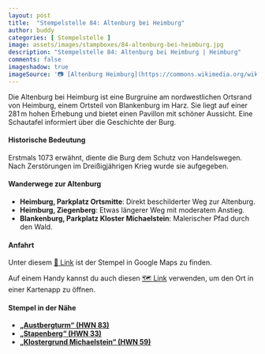 ```yaml
---
layout: post
title:  "Stempelstelle 84: Altenburg bei Heimburg"
author: buddy
categories: [ Stempelstelle ]
image: assets/images/stampboxes/84-altenburg-bei-heimburg.jpg
description: "Stempelstelle 84: Altenburg bei Heimburg | Heimburg"
comments: false
imageshadow: true
imageSource: '📷 [Altenburg Heimburg](https://commons.wikimedia.org/wiki/File:Altenburg_Heimburg.jpg) von <a href="//commons.wikimedia.org/wiki/User:B.Thomas95" title="User:B.Thomas95">Thomas Binder</a> unter Lizenz [CC BY-SA 4.0](https://creativecommons.org/licenses/by-sa/4.0)'
---
```


Die Altenburg bei Heimburg ist eine Burgruine am nordwestlichen Ortsrand von Heimburg, einem Ortsteil von Blankenburg im Harz. Sie liegt auf einer 281 m hohen Erhebung und bietet einen Pavillon mit schöner Aussicht. Eine Schautafel informiert über die Geschichte der Burg.

#### Historische Bedeutung

Erstmals 1073 erwähnt, diente die Burg dem Schutz von Handelswegen. Nach Zerstörungen im Dreißigjährigen Krieg wurde sie aufgegeben.

#### Wanderwege zur Altenburg

- **Heimburg, Parkplatz Ortsmitte**: Direkt beschilderter Weg zur Altenburg.
- **Heimburg, Ziegenberg**: Etwas längerer Weg mit moderatem Anstieg.
- **Blankenburg, Parkplatz Kloster Michaelstein**: Malerischer Pfad durch den Wald.

#### Anfahrt

Unter diesem [📍 Link](https://www.google.com/maps/dir/?api=1&origin=&destination=51.82693%2C%2010.9113) ist der Stempel in Google Maps zu finden.

<div class="android-only">
  Auf einem Handy kannst du auch diesen 
  <a href="geo:51.82693,10.9113">🗺️ Link</a> 
  verwenden, um den Ort in einer Kartenapp zu öffnen.
  <p></p>
</div>

#### Stempel in der Nähe

- [**„Austbergturm“ (HWN 83)**](/stempelstelle-83-austbergturm)
- [**„Stapenberg“ (HWN 33)**](/stempelstelle-33-stapenberg)
- [**„Klostergrund Michaelstein“ (HWN 59)**](/stempelstelle-59-klostergrund-michaelstein)
